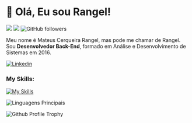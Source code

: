 # :vulcan_salute: Olá, Eu sou Rangel! 

![](https://komarev.com/ghpvc/?username=MateusRangel1101&color=000000)
![](https://estruyf-github.azurewebsites.net/api/VisitorHit?user=MateusRangel1101&countColorcountColor&countColor=%232979ff) ![GitHub followers](https://img.shields.io/github/followers/MateusRangel1101?label=Follow&style=social)
  
Meu nome é Mateus Cerqueira Rangel, mas pode me chamar de Rangel. Sou **Desenvolvedor Back-End**, formado em Análise e Desenvolvimento de Sistemas em 2016.

</p>

[![Linkedin](https://img.shields.io/badge/mateus%20rangel%20-0077B5?style=for-the-badge&logo=linkedin&logoColor=white)](https://www.linkedin.com/in/mateus-rangel-57786922b/) 


### My Skills:
[![My Skills](https://skillicons.dev/icons?i=html,js,nodejs,postgres)](https://skillicons.dev)

![Linguagens Principais](https://github-readme-stats.vercel.app/api/top-langs/?username=MateusRangel1101&theme=tokyonight&hide_border=true&custom_title=Linguagens%20%Principais)

![Github Profile Trophy](https://github-profile-trophy.vercel.app/?username=MateusRangel1101&theme=onedark&margin-w=4)

